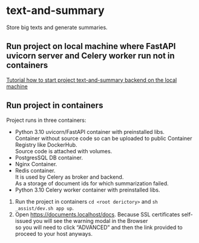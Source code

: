 # text-and-summary
Store big texts and generate summaries.

## Run project on local machine where FastAPI uvicorn server and Celery worker run not in containers
[Tutorial how to start project text-and-summary backend on the local machine](./project-text-and-summary/README.md)

## Run project in containers
Project runs in three containers:
- Python 3.10 uvicorn/FastAPI container with preinstalled libs.\
Container without source code so can be uploaded to public Container Registry like DockerHub.\
Source code is attached with volumes.
- PostgresSQL DB container.
- Nginx Container.
- Redis container.\
 It is used by Celery as broker and backend.\
 As a storage of document ids for which summarization failed.
 - Python 3.10 Celery worker container with preinstalled libs.

1. Run the project in containers `cd <root derictory>` and `sh _assist/dev.sh app up`.
2. Open https://documents.localhost/docs. Because SSL certificates self-issued you will see the warning modal in the Browser \
so you will need to click “ADVANCED” and then the link provided to proceed to your host anyways.
